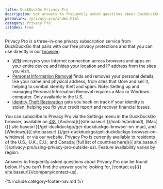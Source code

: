 ```yaml
---
title: DuckDuckGo Privacy Pro
description: Get answers to frequently asked questions about DuckDuckGo’s Privacy Pro subscription that includes VPN, Personal Information Removal, and Identity Theft Restoration.
permalink: /privacy-pro/index.html
category: Privacy Pro
isIndex: true
---
```


Privacy Pro is a three-in-one privacy subscription service from DuckDuckGo that pairs with our free privacy protections and that you can use directly in our <a href="{{ site.baseurl }}/get-duckduckgo/does-duckduckgo-make-a-browser">browser</a>:

-   <a href="{{ site.baseurl }}/privacy-pro/vpn">VPN</a> encrypts your Internet connection across browsers and apps on your entire device and hides your location and IP address from the sites you visit.
-   <a href="{{ site.baseurl }}/privacy-pro/personal-information-removal">Personal Information Removal</a> finds and removes your personal details, like your name and physical address, from sites that store and sell it, helping to combat identity theft and spam. Note: Setting up and managing Personal Information Removal requires a Mac or Windows computer. Only available in the U.S.
-   <a href="{{ site.baseurl }}/privacy-pro/identity-theft-restoration">Identity Theft Restoration</a> gets you back on track if your identity is stolen, helping you fix your credit report and recover financial losses.

You can subscribe to Privacy Pro via the Settings menu in the DuckDuckGo browser, available on [iOS]({{site.baseurl}}/mobile/ios), [Android]({{site.baseurl }}/mobile/android), [Mac]({{ site.baseurl }}/get-duckduckgo/get-duckduckgo-browser-on-mac), and [Windows]({{ site.baseurl }}/get-duckduckgo/get-duckduckgo-browser-on-windows), or via our [website](https://duckduckgo.com/pro). Privacy Pro is currently available to residents of the U.S., U.K., E.U., and Canada; [full list of countries here]({{ site.baseurl }}/privacy-pro/using-privacy-pro-outside-us). Feature availability varies by region.

Answers to frequently asked questions about Privacy Pro can be found below. If you can’t find the answer you’re looking for, [contact us]({{ site.baseurl}}/company/contact-us).

{% include category-footer-nav.md %}
